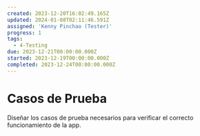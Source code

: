 ```yaml
---
created: 2023-12-20T16:02:49.165Z
updated: 2024-01-08T02:11:46.591Z
assigned: 'Kenny Pinchao (Tester)'
progress: 1
tags:
  - 4-Testing
due: 2023-12-21T00:00:00.000Z
started: 2023-12-19T00:00:00.000Z
completed: 2023-12-24T00:00:00.000Z
---
```


# Casos de Prueba

Diseñar los casos de prueba necesarios para verificar el correcto funcionamiento de la app.
